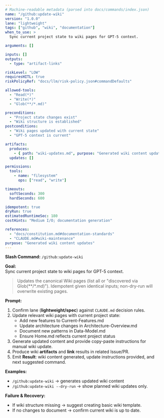 ```yaml
---
# Machine-readable metadata (parsed into docs/commands/index.json)
name: "/github:update-wiki"
version: "1.0.0"
lane: "lightweight"
tags: ["github", "wiki", "documentation"]
when_to_use: >
  Sync current project state to wiki pages for GPT-5 context.

arguments: []

inputs: []
outputs:
  - type: "artifact-links"

riskLevel: "LOW"
requiresHITL: true
riskPolicyRef: "docs/llm/risk-policy.json#commandDefaults"

allowed-tools:
  - "Read(*)"
  - "Write(*)"
  - "Glob(**/*.md)"

preconditions:
  - "Project state changes exist"
  - "Wiki structure is established"
postconditions:
  - "Wiki pages updated with current state"
  - "GPT-5 context is current"

artifacts:
  produces:
    - { path: "wiki-updates.md", purpose: "Generated wiki content updates" }
  updates: []

permissions:
  tools:
    - name: "filesystem"
      ops: ["read", "write"]

timeouts:
  softSeconds: 300
  hardSeconds: 600

idempotent: true
dryRun: true
estimatedRuntimeSec: 180
costHints: "Medium I/O; documentation generation"

references:
  - "docs/constitution.md#documentation-standards"
  - "CLAUDE.md#wiki-maintenance"
purpose: "Generated wiki content updates"
---
```


**Slash Command:** `/github:update-wiki`

**Goal:**  
Sync current project state to wiki pages for GPT-5 context.

> Updates the canonical Wiki pages (list all or "discovered via Glob(**/*.md)").
> Idempotent given identical inputs; non-dry-run will overwrite existing pages.

**Prompt:**  
1) Confirm lane (**lightweight/spec**) against `CLAUDE.md` decision rules.  
2) Update relevant wiki pages with current project state:
   - Add new features to Current-Features.md
   - Update architecture changes in Architecture-Overview.md
   - Document new patterns in Data-Model.md
   - Ensure Home.md reflects current project status
3) Generate updated content and provide copy-paste instructions for manual wiki update.
4) Produce wiki **artifacts** and **link** results in related Issue/PR.
5) Emit **Result**: wiki content generated, update instructions provided, and next suggested command.

**Examples:**  
- `/github:update-wiki` → generates updated wiki content
- `/github:update-wiki --dry-run` → show planned wiki updates only.

**Failure & Recovery:**  
- If wiki structure missing → suggest creating basic wiki template.
- If no changes to document → confirm current wiki is up to date.